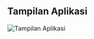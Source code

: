 ## Tampilan Aplikasi

![Tampilan Aplikasi](https://blogger.googleusercontent.com/img/a/AVvXsEjY0dfFkcz70tDh56eJS-1aZhtyWInuGD0eVxfD4BoxScs0YSd0fKLY8TMvyVeT5UvSoIAOlW04DD8g_2NRCNoZUZ2hNSPfYQAtT7Vvn9VeqsQmMIe6aPUx9DdpQn0piReBwmuJYumRCeApsnC-hx_IWjRa3gB0Ng9ydKTHb2ttDsx0Xt5UvDAKYYhp=w334-h188)
